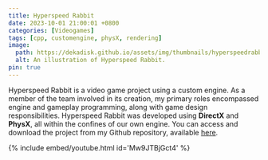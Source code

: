 ```yaml
---
title: Hyperspeed Rabbit
date: 2023-10-01 21:00:01 +0800
categories: [Videogames]
tags: [cpp, customengine, physX, rendering]
image:
  path: https://dekadisk.github.io/assets/img/thumbnails/hyperspeedrabbit.png
  alt: An illustration of Hyperspeed Rabbit.
pin: true
---
```


Hyperspeed Rabbit is a video game project using a custom engine.  As a member of the team involved in its creation, my primary roles encompassed engine and gameplay programming, along with game design responsibilities. Hyperspeed Rabbit was developed using **DirectX** and **PhysX**, all within the confines of our own engine. You can access and download the project from my Github repository, available [here](https://github.com/Dekadisk/HyperspeedRabbit).

{% include embed/youtube.html id='Mw9JTBjGct4' %}
